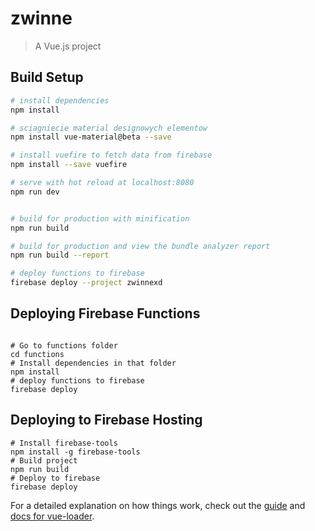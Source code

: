 # zwinne

> A Vue.js project

## Build Setup

``` bash
# install dependencies
npm install

# sciagniecie material designowych elementow
npm install vue-material@beta --save

# install vuefire to fetch data from firebase
npm install --save vuefire

# serve with hot reload at localhost:8080
npm run dev


# build for production with minification
npm run build

# build for production and view the bundle analyzer report
npm run build --report

# deploy functions to firebase
firebase deploy --project zwinnexd
```

## Deploying Firebase Functions
```

# Go to functions folder
cd functions
# Install dependencies in that folder
npm install
# deploy functions to firebase
firebase deploy

```

## Deploying to Firebase Hosting
```
# Install firebase-tools
npm install -g firebase-tools
# Build project
npm run build
# Deploy to firebase
firebase deploy

```

For a detailed explanation on how things work, check out the [guide](http://vuejs-templates.github.io/webpack/) and [docs for vue-loader](http://vuejs.github.io/vue-loader).
